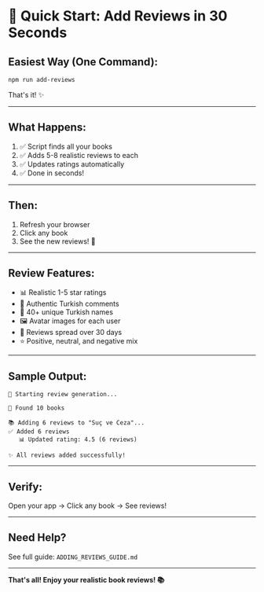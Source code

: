 # 🚀 Quick Start: Add Reviews in 30 Seconds

## Easiest Way (One Command):

```bash
npm run add-reviews
```

That's it! ✨

---

## What Happens:

1. ✅ Script finds all your books
2. ✅ Adds 5-8 realistic reviews to each
3. ✅ Updates ratings automatically
4. ✅ Done in seconds!

---

## Then:

1. Refresh your browser
2. Click any book
3. See the new reviews! 🎉

---

## Review Features:

- 📊 Realistic 1-5 star ratings
- 💬 Authentic Turkish comments
- 👤 40+ unique Turkish names
- 🖼️ Avatar images for each user
- 📅 Reviews spread over 30 days
- ⭐ Positive, neutral, and negative mix

---

## Sample Output:

```
🚀 Starting review generation...

📖 Found 10 books

📚 Adding 6 reviews to "Suç ve Ceza"...
✅ Added 6 reviews
   📊 Updated rating: 4.5 (6 reviews)

✨ All reviews added successfully!
```

---

## Verify:

Open your app → Click any book → See reviews!

---

## Need Help?

See full guide: `ADDING_REVIEWS_GUIDE.md`

---

**That's all! Enjoy your realistic book reviews! 📚**
